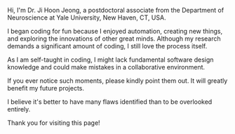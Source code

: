 Hi, I'm Dr. Ji Hoon Jeong, a postdoctoral associate from the Department of Neuroscience at Yale University, New Haven, CT, USA.

I began coding for fun because I enjoyed automation, creating new things, and exploring the innovations of other great minds. 
Although my research demands a significant amount of coding, I still love the process itself.

As I am self-taught in coding, I might lack fundamental software design knowledge and could make mistakes in a collaborative environment. 

If you ever notice such moments, please kindly point them out. It will greatly benefit my future projects. 

I believe it's better to have many flaws identified than to be overlooked entirely.

Thank you for visiting this page!
